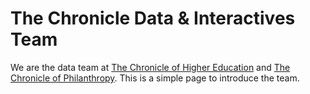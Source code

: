 # The Chronicle Data & Interactives Team

We are the data team at [The Chronicle of Higher Education](//chronicle.com) and [The Chronicle of Philanthropy](//philanthropy.com). This is a simple page to introduce the team.